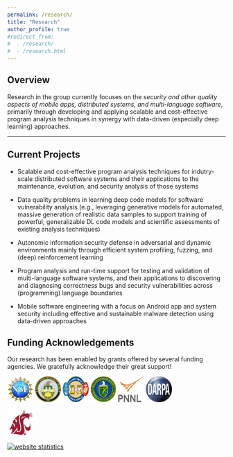 ```yaml
---
permalink: /research/
title: "Research"
author_profile: true
#redirect_from: 
#  - /research/
#  - /research.html
---
```

<title>Research - Haipeng Cai</title>
<style>
img {
  max-width: 100%;
}
img.thumbnail {
  width: 60px;
  height: 60px;
}
.output {
    font: 1rem 'Fira Sans', sans-serif;
}

table, th, td {
  border: 0px solid white;
}
</style>

## Overview 

Research in the group currently focuses on the <em>security and other quality aspects of mobile apps, distributed systems, and multi-language software</em>, primarily through developing and applying scalable and cost-effective program analysis techniques in synergy with data-driven (especially deep learning) approaches. 

---

## Current Projects

* Scalable and cost-effective program analysis techniques for indutry-scale distributed software systems and their applications to the maintenance, evolution, and security analysis of those systems

* Data quality problems in learning deep code models for software vulnerability analysis (e.g., leveraging generative models for automated, massive generation of realistic data samples to support training of powerful, generalizable DL code models and scientific assessments of existing analysis techniques)

* Autonomic information security defense in adversarial and dynamic environments mainly through efficient system profiling, fuzzing, and (deep) reinforcement learning

* Program analysis and run-time support for testing and validation of multi-language software systems, and their applications to discovering and diagnosing correctness bugs and security vulnerabilities across (programming) language boundaries

* Mobile software engineering with a focus on Android app and system security including effective and sustainable malware detection using data-driven approaches

## Funding Acknowledgements

Our research has been enabled by grants offered by several funding agencies. We gratefully acknowledge their great support!


<a href="https://www.nsf.gov/" title="National Science Foundation"><img src="../images/nsf.png" class="thumbnail" alt="National Science Foundation"></a>
<a href="https://www.arl.army.mil/who-we-are/aro/" title="Army Research Office"><img src="../images/aro.png" class="thumbnail" alt="Army Research Office"></a>
<a href="https://www.onr.navy.mil/" title="Office of Naval Research"><img src="../images/onr.png" class="thumbnail" alt="Office of Naval Research"></a>
<a href="https://www.energy.gov/science/ascr/advanced-scientific-computing-research" title="Department of Energy"><img src="../images/doe.png" class="thumbnail" alt="Department of Energy"></a>
<a href="https://www.pnnl.gov/" title="Pacific Northwest National Laboratory"><img src="../images/doepnnl.png" class="thumbnail" alt="Pacific Northwest National Laboratory"></a>
<a href="https://www.darpa.mil/" title="Defense Advanced Research Projects Agency"><img src="../images/darpa.png" class="thumbnail" alt="Defense Advanced Research Projects Agency"></a>
<!--<td><a href="https://research.wsu.edu/" title="WSU Office of Research"><img src="../images/orso.png" class="thumbnail" alt="WSU Office of Research"></td></a>-->
<!--<td><a href="https://research.wsu.edu/" title="WSU Office of Research"><img src="../images/wsuresearch.jpg" class="thumbnail" alt="WSU Office of Research"></td></a>-->
<a href="https://www.wsu.edu/" title="Washington State University"><img src="../images/wsu-logo.png" class="thumbnail" alt="Washington State University"></a>






















<script type="text/javascript">
var sc_project=10604826; 
var sc_invisible=1; 
var sc_security="10996eea"; 
var scJsHost = (("https:" == document.location.protocol) ?
"https://secure." : "http://www.");
document.write("<sc"+"ript type='text/javascript' src='" +
scJsHost+
"statcounter.com/counter/counter.js'></"+"script>");
</script>
<noscript><div class="statcounter"><a title="website
statistics" href="http://statcounter.com/free-web-stats/"
target="_blank"><img class="statcounter"
src="http://c.statcounter.com/10604826/0/10996eea/1/"
alt="website statistics"></a></div></noscript>